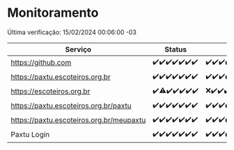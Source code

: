 # Monitoramento

Última verificação: 15/02/2024 00:06:00 -03

|Serviço|Status|Últimas 24h|
|---|---|---|
|https://github.com|<span title="2024-02-08: OK=24">✔️</span><span title="2024-02-09: OK=24">✔️</span><span title="2024-02-10: OK=24">✔️</span><span title="2024-02-11: OK=24">✔️</span><span title="2024-02-12: OK=24">✔️</span><span title="2024-02-13: OK=24">✔️</span><span title="2024-02-14: OK=3">✔️</span>|<span title="14/02/2024 00:06:00 -03 : 200">✔️</span><span title="14/02/2024 01:07:00 -03 : 200">✔️</span><span title="14/02/2024 02:07:00 -03 : 200">✔️</span><span title="14/02/2024 03:09:00 -03 : 200">✔️</span><span title="14/02/2024 04:07:00 -03 : 200">✔️</span><span title="14/02/2024 05:08:00 -03 : 200">✔️</span><span title="14/02/2024 06:06:00 -03 : 200">✔️</span><span title="14/02/2024 07:06:00 -03 : 200">✔️</span><span title="14/02/2024 08:05:00 -03 : 200">✔️</span><span title="14/02/2024 09:11:00 -03 : 200">✔️</span><span title="14/02/2024 10:05:00 -03 : 200">✔️</span><span title="14/02/2024 11:06:00 -03 : 200">✔️</span><span title="14/02/2024 12:05:00 -03 : 200">✔️</span><span title="14/02/2024 13:07:00 -03 : 200">✔️</span><span title="14/02/2024 14:05:00 -03 : 200">✔️</span><span title="14/02/2024 15:07:00 -03 : 200">✔️</span><span title="14/02/2024 16:03:00 -03 : 200">✔️</span><span title="14/02/2024 17:06:00 -03 : 200">✔️</span><span title="14/02/2024 18:06:00 -03 : 200">✔️</span><span title="14/02/2024 19:03:00 -03 : 200">✔️</span><span title="14/02/2024 20:05:00 -03 : 200">✔️</span><span title="14/02/2024 21:29:00 -03 : 200">✔️</span><span title="14/02/2024 22:39:00 -03 : 200">✔️</span><span title="14/02/2024 23:13:00 -03 : 200">✔️</span><span title="15/02/2024 00:06:00 -03 : 200">✔️</span>|
|https://paxtu.escoteiros.org.br|<span title="2024-02-08: OK=24">✔️</span><span title="2024-02-09: OK=24">✔️</span><span title="2024-02-10: OK=24">✔️</span><span title="2024-02-11: OK=24">✔️</span><span title="2024-02-12: OK=24">✔️</span><span title="2024-02-13: OK=24">✔️</span><span title="2024-02-14: OK=3">✔️</span>|<span title="14/02/2024 00:06:00 -03 : 200">✔️</span><span title="14/02/2024 01:07:00 -03 : 200">✔️</span><span title="14/02/2024 02:07:00 -03 : 200">✔️</span><span title="14/02/2024 03:09:00 -03 : 200">✔️</span><span title="14/02/2024 04:07:00 -03 : 200">✔️</span><span title="14/02/2024 05:08:00 -03 : 200">✔️</span><span title="14/02/2024 06:06:00 -03 : 200">✔️</span><span title="14/02/2024 07:06:00 -03 : 200">✔️</span><span title="14/02/2024 08:05:00 -03 : 200">✔️</span><span title="14/02/2024 09:11:00 -03 : 200">✔️</span><span title="14/02/2024 10:05:00 -03 : 200">✔️</span><span title="14/02/2024 11:06:00 -03 : 200">✔️</span><span title="14/02/2024 12:05:00 -03 : 200">✔️</span><span title="14/02/2024 13:07:00 -03 : 200">✔️</span><span title="14/02/2024 14:05:00 -03 : 200">✔️</span><span title="14/02/2024 15:07:00 -03 : 200">✔️</span><span title="14/02/2024 16:03:00 -03 : 200">✔️</span><span title="14/02/2024 17:06:00 -03 : 200">✔️</span><span title="14/02/2024 18:06:00 -03 : 200">✔️</span><span title="14/02/2024 19:03:00 -03 : 200">✔️</span><span title="14/02/2024 20:05:00 -03 : 200">✔️</span><span title="14/02/2024 21:29:00 -03 : 200">✔️</span><span title="14/02/2024 22:39:00 -03 : 200">✔️</span><span title="14/02/2024 23:13:00 -03 : 200">✔️</span><span title="15/02/2024 00:06:00 -03 : 200">✔️</span>|
|https://escoteiros.org.br|<span title="2024-02-08: OK=24">✔️</span><span title="2024-02-09: OK=23, Falhas=1">⚠️</span><span title="2024-02-10: OK=24">✔️</span><span title="2024-02-11: OK=24">✔️</span><span title="2024-02-12: OK=24">✔️</span><span title="2024-02-13: OK=24">✔️</span><span title="2024-02-14: OK=3">✔️</span>|<span title="14/02/2024 00:06:00 -03 : 0">❌</span><span title="14/02/2024 01:07:00 -03 : 200">✔️</span><span title="14/02/2024 02:07:00 -03 : 200">✔️</span><span title="14/02/2024 03:09:00 -03 : 200">✔️</span><span title="14/02/2024 04:07:00 -03 : 200">✔️</span><span title="14/02/2024 05:08:00 -03 : 200">✔️</span><span title="14/02/2024 06:06:00 -03 : 200">✔️</span><span title="14/02/2024 07:06:00 -03 : 200">✔️</span><span title="14/02/2024 08:05:00 -03 : 200">✔️</span><span title="14/02/2024 09:11:00 -03 : 200">✔️</span><span title="14/02/2024 10:05:00 -03 : 200">✔️</span><span title="14/02/2024 11:06:00 -03 : 200">✔️</span><span title="14/02/2024 12:05:00 -03 : 200">✔️</span><span title="14/02/2024 13:07:00 -03 : 200">✔️</span><span title="14/02/2024 14:05:00 -03 : 200">✔️</span><span title="14/02/2024 15:07:00 -03 : 500">❌</span><span title="14/02/2024 16:03:00 -03 : 200">✔️</span><span title="14/02/2024 17:06:00 -03 : 200">✔️</span><span title="14/02/2024 18:06:00 -03 : 200">✔️</span><span title="14/02/2024 19:03:00 -03 : 200">✔️</span><span title="14/02/2024 20:05:00 -03 : 200">✔️</span><span title="14/02/2024 21:29:00 -03 : 200">✔️</span><span title="14/02/2024 22:39:00 -03 : 200">✔️</span><span title="14/02/2024 23:13:00 -03 : 200">✔️</span><span title="15/02/2024 00:06:00 -03 : 200">✔️</span>|
|https://paxtu.escoteiros.org.br/paxtu|<span title="2024-02-08: OK=24">✔️</span><span title="2024-02-09: OK=24">✔️</span><span title="2024-02-10: OK=24">✔️</span><span title="2024-02-11: OK=24">✔️</span><span title="2024-02-12: OK=24">✔️</span><span title="2024-02-13: OK=24">✔️</span><span title="2024-02-14: OK=3">✔️</span>|<span title="14/02/2024 00:06:00 -03 : 200">✔️</span><span title="14/02/2024 01:07:00 -03 : 200">✔️</span><span title="14/02/2024 02:07:00 -03 : 200">✔️</span><span title="14/02/2024 03:09:00 -03 : 200">✔️</span><span title="14/02/2024 04:07:00 -03 : 200">✔️</span><span title="14/02/2024 05:08:00 -03 : 200">✔️</span><span title="14/02/2024 06:06:00 -03 : 200">✔️</span><span title="14/02/2024 07:06:00 -03 : 200">✔️</span><span title="14/02/2024 08:05:00 -03 : 200">✔️</span><span title="14/02/2024 09:11:00 -03 : 200">✔️</span><span title="14/02/2024 10:05:00 -03 : 200">✔️</span><span title="14/02/2024 11:06:00 -03 : 200">✔️</span><span title="14/02/2024 12:05:00 -03 : 200">✔️</span><span title="14/02/2024 13:07:00 -03 : 200">✔️</span><span title="14/02/2024 14:05:00 -03 : 200">✔️</span><span title="14/02/2024 15:07:00 -03 : 200">✔️</span><span title="14/02/2024 16:03:00 -03 : 200">✔️</span><span title="14/02/2024 17:06:00 -03 : 200">✔️</span><span title="14/02/2024 18:06:00 -03 : 200">✔️</span><span title="14/02/2024 19:04:00 -03 : 200">✔️</span><span title="14/02/2024 20:05:00 -03 : 200">✔️</span><span title="14/02/2024 21:29:00 -03 : 200">✔️</span><span title="14/02/2024 22:39:00 -03 : 200">✔️</span><span title="14/02/2024 23:13:00 -03 : 200">✔️</span><span title="15/02/2024 00:06:00 -03 : 200">✔️</span>|
|https://paxtu.escoteiros.org.br/meupaxtu|<span title="2024-02-08: OK=24">✔️</span><span title="2024-02-09: OK=24">✔️</span><span title="2024-02-10: OK=24">✔️</span><span title="2024-02-11: OK=24">✔️</span><span title="2024-02-12: OK=24">✔️</span><span title="2024-02-13: OK=24">✔️</span><span title="2024-02-14: OK=3">✔️</span>|<span title="14/02/2024 00:07:00 -03 : 200">✔️</span><span title="14/02/2024 01:07:00 -03 : 200">✔️</span><span title="14/02/2024 02:07:00 -03 : 200">✔️</span><span title="14/02/2024 03:09:00 -03 : 200">✔️</span><span title="14/02/2024 04:07:00 -03 : 200">✔️</span><span title="14/02/2024 05:08:00 -03 : 200">✔️</span><span title="14/02/2024 06:06:00 -03 : 200">✔️</span><span title="14/02/2024 07:06:00 -03 : 200">✔️</span><span title="14/02/2024 08:05:00 -03 : 200">✔️</span><span title="14/02/2024 09:11:00 -03 : 200">✔️</span><span title="14/02/2024 10:05:00 -03 : 200">✔️</span><span title="14/02/2024 11:06:00 -03 : 200">✔️</span><span title="14/02/2024 12:05:00 -03 : 200">✔️</span><span title="14/02/2024 13:07:00 -03 : 200">✔️</span><span title="14/02/2024 14:05:00 -03 : 200">✔️</span><span title="14/02/2024 15:07:00 -03 : 200">✔️</span><span title="14/02/2024 16:03:00 -03 : 200">✔️</span><span title="14/02/2024 17:06:00 -03 : 200">✔️</span><span title="14/02/2024 18:06:00 -03 : 200">✔️</span><span title="14/02/2024 19:04:00 -03 : 200">✔️</span><span title="14/02/2024 20:05:00 -03 : 200">✔️</span><span title="14/02/2024 21:29:00 -03 : 200">✔️</span><span title="14/02/2024 22:39:00 -03 : 200">✔️</span><span title="14/02/2024 23:13:00 -03 : 200">✔️</span><span title="15/02/2024 00:06:00 -03 : 200">✔️</span>|
|Paxtu Login|<span title="2024-02-08: OK=24">✔️</span><span title="2024-02-09: OK=24">✔️</span><span title="2024-02-10: OK=24">✔️</span><span title="2024-02-11: OK=24">✔️</span><span title="2024-02-12: OK=24">✔️</span><span title="2024-02-13: OK=24">✔️</span><span title="2024-02-14: OK=3">✔️</span>|<span title="14/02/2024 00:07:00 -03 : 200">✔️</span><span title="14/02/2024 01:07:00 -03 : 200">✔️</span><span title="14/02/2024 02:07:00 -03 : 200">✔️</span><span title="14/02/2024 03:09:00 -03 : 200">✔️</span><span title="14/02/2024 04:07:00 -03 : 200">✔️</span><span title="14/02/2024 05:08:00 -03 : 200">✔️</span><span title="14/02/2024 06:06:00 -03 : 200">✔️</span><span title="14/02/2024 07:06:00 -03 : 200">✔️</span><span title="14/02/2024 08:05:00 -03 : 200">✔️</span><span title="14/02/2024 09:11:00 -03 : 200">✔️</span><span title="14/02/2024 10:05:00 -03 : 200">✔️</span><span title="14/02/2024 11:06:00 -03 : 200">✔️</span><span title="14/02/2024 12:05:00 -03 : 200">✔️</span><span title="14/02/2024 13:07:00 -03 : 200">✔️</span><span title="14/02/2024 14:05:00 -03 : 200">✔️</span><span title="14/02/2024 15:07:00 -03 : 200">✔️</span><span title="14/02/2024 16:03:00 -03 : 200">✔️</span><span title="14/02/2024 17:06:00 -03 : 200">✔️</span><span title="14/02/2024 18:06:00 -03 : 200">✔️</span><span title="14/02/2024 19:04:00 -03 : 200">✔️</span><span title="14/02/2024 20:05:00 -03 : 200">✔️</span><span title="14/02/2024 21:29:00 -03 : 200">✔️</span><span title="14/02/2024 22:39:00 -03 : 200">✔️</span><span title="14/02/2024 23:13:00 -03 : 200">✔️</span><span title="15/02/2024 00:06:00 -03 : 200">✔️</span>|
